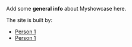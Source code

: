 
Add some **general info** about Myshowcase here.

The site is built by:

* [Person 1](https://example.com)
* [Person 1](https://example.com)

